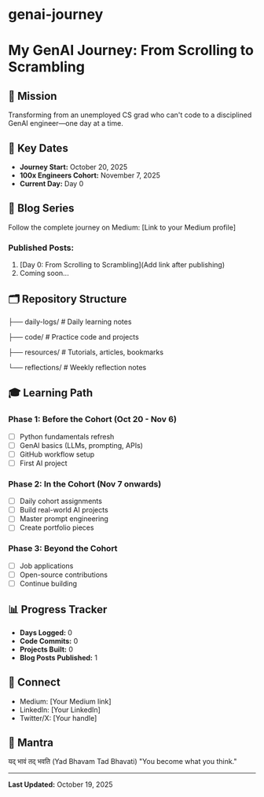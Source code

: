 # genai-journey
# My GenAI Journey: From Scrolling to Scrambling

## 🎯 Mission
Transforming from an unemployed CS grad who can't code to a disciplined GenAI engineer—one day at a time.

## 📅 Key Dates
- **Journey Start:** October 20, 2025
- **100x Engineers Cohort:** November 7, 2025
- **Current Day:** Day 0

## 📖 Blog Series
Follow the complete journey on Medium: [Link to your Medium profile]

### Published Posts:
1. [Day 0: From Scrolling to Scrambling](Add link after publishing)
2. Coming soon...

## 🗂️ Repository Structure
├── daily-logs/ # Daily learning notes

├── code/ # Practice code and projects

├── resources/ # Tutorials, articles, bookmarks

└── reflections/ # Weekly reflection notes

## 🎓 Learning Path

### Phase 1: Before the Cohort (Oct 20 - Nov 6)
- [ ] Python fundamentals refresh
- [ ] GenAI basics (LLMs, prompting, APIs)
- [ ] GitHub workflow setup
- [ ] First AI project

### Phase 2: In the Cohort (Nov 7 onwards)
- [ ] Daily cohort assignments
- [ ] Build real-world AI projects
- [ ] Master prompt engineering
- [ ] Create portfolio pieces

### Phase 3: Beyond the Cohort
- [ ] Job applications
- [ ] Open-source contributions
- [ ] Continue building

## 📊 Progress Tracker
- **Days Logged:** 0
- **Code Commits:** 0
- **Projects Built:** 0
- **Blog Posts Published:** 1

## 🔗 Connect
- Medium: [Your Medium link]
- LinkedIn: [Your LinkedIn]
- Twitter/X: [Your handle]

## 💭 Mantra
यद् भावं तद् भवति (Yad Bhavam Tad Bhavati)
"You become what you think."

---

**Last Updated:** October 19, 2025

